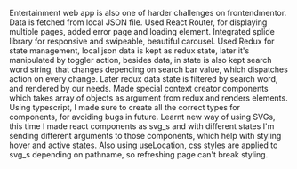 Entertainment web app is also one of harder challenges on frontendmentor.
Data is fetched from local JSON file.
Used React Router, for displaying multiple pages, added error page and 
loading element.
Integrated splide library for responsive and swipeable, beautiful carousel.
Used Redux for state management, local json data is kept as redux state,
later it's manipulated by toggler action, besides data, in state is also kept
search word string, that changes depending on search bar value, which dispatches
action on every change. Later redux data state is filtered by search word, and 
rendered by our needs.
Made special context creator components which takes array of objects as argument
from redux and renders elements.
Using typescript, I made sure to create all the correct types for components, for
avoiding bugs in future.
Learnt new way of using SVGs, this time I made react components as svg_s and 
with different states I'm sending different arguments to those components, which
help with styling hover and active states. Also using useLocation, css styles are
applied to svg_s depending on pathname, so refreshing page can't break styling.
